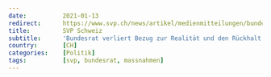 ```yaml
---
date:          2021-01-13
redirect:      https://www.svp.ch/news/artikel/medienmitteilungen/bundesrat-verliert-bezug-zur-realitaet-und-den-rueckhalt-im-volk/
title:         SVP Schweiz
subtitle:      'Bundesrat verliert Bezug zur Realität und den Rückhalt im Volk'
country:       [CH]
categories:    [Politik]
tags:          [svp, bundesrat, massnahmen]
---
```

